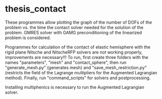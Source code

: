 # thesis_contact
These programmes allow plotting the graph of the number of DOFs of the problem vs. the time the contact solver needed for the solution of the problem. GMRES solver with GAMG preconditioning of the linearized problem is considered.

Programmes for calculation of the contact of elastic hemisphere with the rigid plane Nitsche and NitscheRFP solvers are not working properly, improvements are necessary!!! To run, first create three folders with the names "parameters", "mesh" and "contact_sphere", then run "generate_mesh.py" (generates mesh) and "save_mesh_restriction.py" (restricts the field of the Lagrange multipliers for the Augmented Lagrangian method). Finally, run "command_scripts" for solvers and postprocessing.

Installing multiphenics is necessary to run the Augmented Lagrangian solver.
